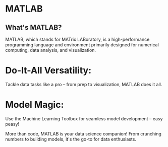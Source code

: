 # MATLAB

## What's MATLAB?

MATLAB, which stands for MATrix LABoratory, is a high-performance programming language and environment primarily designed for numerical computing, data analysis, and visualization.

# Do-It-All Versatility: 
Tackle data tasks like a pro – from prep to visualization, MATLAB does it all.
# Model Magic: 
Use the Machine Learning Toolbox for seamless model development – easy peasy!

More than code, MATLAB is your data science companion! From crunching numbers to building models, it's the go-to for data enthusiasts. 
